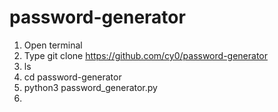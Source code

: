 # password-generator

1. Open terminal 
2. Type git clone https://github.com/cy0/password-generator
3. ls
4. cd password-generator 
5. python3 password_generator.py
6.
